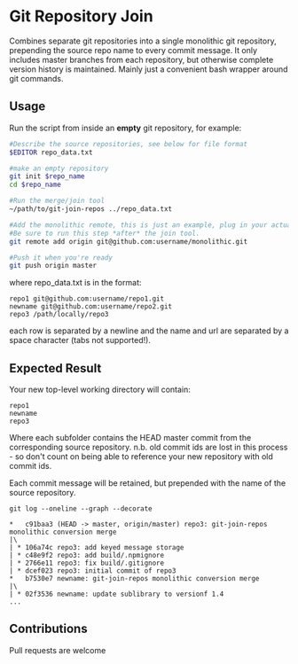 # Git Repository Join

Combines separate git repositories into a single monolithic git repository, prepending the source repo name to every commit message. It only includes master branches from each repository, but otherwise complete version history is maintained. Mainly just a convenient bash wrapper around git commands.

## Usage

Run the script from inside an **empty** git repository, for example:

```bash
#Describe the source repositories, see below for file format
$EDITOR repo_data.txt

#make an empty repository
git init $repo_name
cd $repo_name

#Run the merge/join tool
~/path/to/git-join-repos ../repo_data.txt

#Add the monolithic remote, this is just an example, plug in your actual remote:
#Be sure to run this step *after* the join tool.
git remote add origin git@github.com:username/monolithic.git

#Push it when you're ready
git push origin master
```

where repo_data.txt is in the format:

```
repo1 git@github.com:username/repo1.git
newname git@github.com:username/repo2.git
repo3 /path/locally/repo3
```

each row is separated by a newline and the name and url are separated by a space character (tabs not supported!).

## Expected Result

Your new top-level working directory will contain:

```
repo1
newname
repo3
```

Where each subfolder contains the HEAD master commit from the corresponding source repository. n.b. old commit ids are lost in this process - so don't count on being able to reference your new repository with old commit ids.

Each commit message will be retained, but prepended with the name of the source repository.

`git log --oneline --graph --decorate`

```
*   c91baa3 (HEAD -> master, origin/master) repo3: git-join-repos monolithic conversion merge
|\  
| * 106a74c repo3: add keyed message storage
| * c48e9f2 repo3: add build/.npmignore
| * 2766e11 repo3: fix build/.gitignore
| * dcef023 repo3: initial commit of repo3
*   b7530e7 newname: git-join-repos monolithic conversion merge
|\  
| * 02f3536 newname: update sublibrary to versionf 1.4
...
```

## Contributions

Pull requests are welcome
